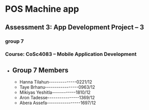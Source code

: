 # POS Machine app
## Assessment 3: App Development Project – 3
### group 7
### Course: CoSc4083 – Mobile Application Development

- ## Group 7 Members
  - Hanna Tilahun--------------0221/12
  - Taye Brhanu-----------------0963/12  
  - Mikiyas Yeshitla------------1810/12  
  - Aron Tadesse----------------1369/12               
  - Abera Assefa-----------------1697/12
